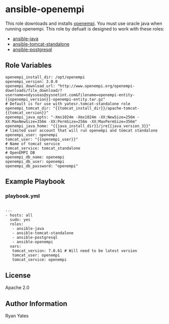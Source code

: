 ansible-openempi
========

This role downloads and installs [openempi](http://www.openempi.org). You must use oracle java when running openempi.  This role by defualt is designed to work with these roles:
* [ansible-java](https://github.com/yatesr/ansible-java)
* [ansible-tomcat-standalone](https://github.com/yatesr/ansible-tomcat-standalone)
* [ansible-postgresql](https://github.com/yatesr/ansible-postgresql)

Role Variables
--------------
```
openempi_install_dir: /opt/openempi
openempi_version: 3.0.0
openempi_download_url: "http://www.openempi.org/openempi-downloads/file_download/?username=odysseas@sysnetint.com&filename=openempi-entity-{{openempi_version}}-openempi-entity.tar.gz"
# Default is for use with yatesr.tomcat-standalone role
openempi_tomcat_dir: "{{tomcat_install_dir}}/apache-tomcat-{{tomcat_version}}"
openempi_java_opts: "-Xms1024m -Xmx1024m -XX:NewSize=256m -XX:MaxNewSize=356m -XX:PermSize=256m -XX:MaxPermSize=356m"
openempi_java_home: "{{java_install_dir}}/jre{{java_version_3}}"
# limited user account that will run openempi and tomcat standalone
openempi_user: openempi
tomcat_user: "{{openempi_user}}"
# Name of tomcat service
tomcat_service: tomcat_standalone
# OpenEMPI DB
openempi_db_name: openempi
openempi_db_user: openempi
openempi_db_password: "openempi"

```

Example Playbook
-------------------------
### playbook.yml

```

---
- hosts: all
  sudo: yes
  roles:
   - ansible-java
   - ansible-tomcat-standalone
   - ansible-postgresql
   - ansible-openempi
  vars:
   tomcat_version: 7.0.61 # Will need to be latest version
   tomcat_user: openempi
   tomcat_service: openempi
```

License
-------

Apache 2.0

Author Information
------------------

Ryan Yates
